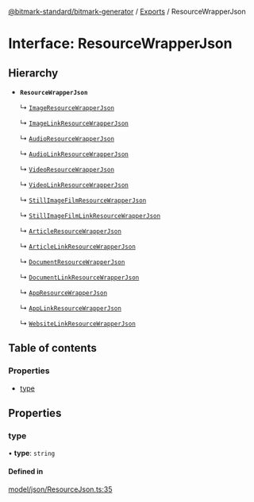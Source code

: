 [@bitmark-standard/bitmark-generator](../API.md) / [Exports](../modules.md) / ResourceWrapperJson

# Interface: ResourceWrapperJson

## Hierarchy

- **`ResourceWrapperJson`**

  ↳ [`ImageResourceWrapperJson`](ImageResourceWrapperJson.md)

  ↳ [`ImageLinkResourceWrapperJson`](ImageLinkResourceWrapperJson.md)

  ↳ [`AudioResourceWrapperJson`](AudioResourceWrapperJson.md)

  ↳ [`AudioLinkResourceWrapperJson`](AudioLinkResourceWrapperJson.md)

  ↳ [`VideoResourceWrapperJson`](VideoResourceWrapperJson.md)

  ↳ [`VideoLinkResourceWrapperJson`](VideoLinkResourceWrapperJson.md)

  ↳ [`StillImageFilmResourceWrapperJson`](StillImageFilmResourceWrapperJson.md)

  ↳ [`StillImageFilmLinkResourceWrapperJson`](StillImageFilmLinkResourceWrapperJson.md)

  ↳ [`ArticleResourceWrapperJson`](ArticleResourceWrapperJson.md)

  ↳ [`ArticleLinkResourceWrapperJson`](ArticleLinkResourceWrapperJson.md)

  ↳ [`DocumentResourceWrapperJson`](DocumentResourceWrapperJson.md)

  ↳ [`DocumentLinkResourceWrapperJson`](DocumentLinkResourceWrapperJson.md)

  ↳ [`AppResourceWrapperJson`](AppResourceWrapperJson.md)

  ↳ [`AppLinkResourceWrapperJson`](AppLinkResourceWrapperJson.md)

  ↳ [`WebsiteLinkResourceWrapperJson`](WebsiteLinkResourceWrapperJson.md)

## Table of contents

### Properties

- [type](ResourceWrapperJson.md#type)

## Properties

### type

• **type**: `string`

#### Defined in

[model/json/ResourceJson.ts:35](https://github.com/getMoreBrain/bitmark-generator/blob/de39d9c/src/model/json/ResourceJson.ts#L35)
